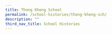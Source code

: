 ```yaml
---
title: Thong Kheng School
permalink: /school-histories/thong-kheng-sch/
description: ""
third_nav_title: School Histories
---
```


